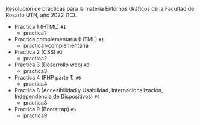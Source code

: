 

Resolución de prácticas para la materia Entornos Gráficos de la Facultad de Rosario UTN, año 2022 (1C).

* Practica 1 (HTML) ```#1```
  * practica1
* Practica complementaria (HTML) ```#1```
  * practica1-complementaria
* Practica 2 (CSS) ```#2```
  * practica2
* Practica 3 (Desarrollo web) ```#3```
  * practica3
* Practica 4 (PHP parte 1) ```#6```
  * practica4
* Practica 8 (Accesibilidad y Usabilidad, Internacionalización, Independencia de Dispositivos) ```#4```
  * practica8
* Practica 9 (Bootstrap) ```#5```
  * practica9
